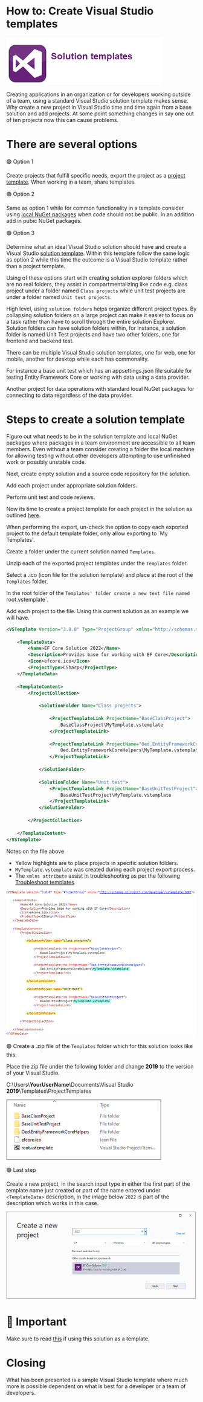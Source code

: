 # How to: Create Visual Studio templates

![title](assets/Templates.png)

Creating applications in an organization or for developers working outside of a team, using a standard Visual Studio solution template makes sense. Why create a new project in Visual Studio time and time again from a base solution and add projects. At some point something changes in say one out of ten projects now this can cause problems.

#  There are several options

:green_circle: Option 1

Create projects that fulfill specific needs, export the project as a [project template](https://docs.microsoft.com/en-us/visualstudio/ide/how-to-create-project-templates?view=vs-2019). When working in a team, share templates.

:green_circle: Option 2

Same as option 1 while for common functionality in a template consider using [local NuGet packages](https://docs.microsoft.com/en-us/nuget/hosting-packages/local-feeds) when code should not be public. In an addition add in pubic NuGet packages.

:green_circle: Option 3

Determine what an ideal Visual Studio solution should have and create a Visual Studio [solution template](https://docs.microsoft.com/en-us/visualstudio/ide/how-to-create-multi-project-templates?view=vs-2019). Within this template follow the same logic as option 2 while this time the outcome is a Visual Studio template rather than a project template.

Using of these options start with creating solution explorer folders which are no real folders, they assist in compartmentalizing like code e.g. class project under a folder named `Class projects` while unit test projects are under a folder named `Unit test projects`.

High level, using `solution folders` helps organize different project types. By collapsing solution folders on a large project can make it easier to focus on a task rather than have to scroll through the entire solution Explorer. Solution folders can have solution folders within, for instance, a solution folder is named Unit Test projects and have two other folders, one for frontend and backend test. 

There can be multiple Visual Studio solution templates, one for web, one for mobile, another for desktop while each has commonality.

For instance a base unit test which has an appsettings.json file suitable for testing Entity Framework Core or working with data using a data provider.

Another project for data operations with standard local NuGet packages for connecting to data regardless of the data provider.

# Steps to create a solution template

Figure out what needs to be in the solution template and local NuGet packages where packages in  a team environment are accessible to all team members. Even without a team consider creating a folder the local machine for allowing testing without other developers attempting to use unfinished work or possibly unstable code.

Next, create empty solution and a source code repository for the solution.

Add each project under appropriate solution folders.

Perform unit test and code reviews.

Now its time to create a project template for each project in the solution as outlined [here](https://docs.microsoft.com/en-us/visualstudio/ide/how-to-create-project-templates?view=vs-2019).

When performing the export, un-check the option to copy each exported project to the default template folder, only allow exporting to `My Templates'.

Create a folder under the current solution named `Templates`.

Unzip each of the exported project templates under the `Templates` folder.

Select a .ico (icon file for the solution template) and place at the root of the `Templates` folder.

In the root folder of the `Templates' folder create a new text file named `root.vstemplate`.

Add each project to the file. Using this current solution as an example we will have.

```xml
<VSTemplate Version="3.0.0" Type="ProjectGroup" xmlns="http://schemas.microsoft.com/developer/vstemplate/2005">

	<TemplateData>
		<Name>EF Core Solution 2022</Name>
		<Description>Provides base for working with EF Core</Description>
		<Icon>efcore.ico</Icon>
		<ProjectType>CSharp</ProjectType>
	</TemplateData>

	<TemplateContent>
		<ProjectCollection>

			<SolutionFolder Name="Class projects">

				<ProjectTemplateLink ProjectName="BaseClassProject">
					BaseClassProject\MyTemplate.vstemplate
				</ProjectTemplateLink>

				<ProjectTemplateLink ProjectName="Oed.EntityFrameworkCoreHelpers">
					Oed.EntityFrameworkCoreHelpers\MyTemplate.vstemplate
				</ProjectTemplateLink>
                
			</SolutionFolder>

			<SolutionFolder Name="Unit test">
				<ProjectTemplateLink ProjectName="BaseUnitTestProject">
					BaseUnitTestProject\MyTemplate.vstemplate
				</ProjectTemplateLink>
			</SolutionFolder>

		</ProjectCollection>

	</TemplateContent>
</VSTemplate>
```

Notes on the file above

- Yellow highlights are to place projects in specific solution folders.
- `MyTemplate.vstemplate` was created during each project export process.
- The `xmlns attribute` assist in troubleshooting as per the following [Troubleshoot templates](https://docs.microsoft.com/en-us/visualstudio/ide/how-to-troubleshoot-templates?view=vs-2019).


![Root Vs Template](assets/rootVsTemplate.png)



:green_circle: Create a .zip file of the `Templates` folder which for this solution looks like this.

Place the zip file under the following folder and change **2019** to the version of your Visual Studio.

C:\Users\\**YourUserName**\\Documents\Visual Studio **2019**\Templates\ProjectTemplates


![Zip File](assets/zipFile.png)

:green_circle: Last step

Create a new project, in the search input type in either the first part of the template name just created or part of the name entered under `<TemplateData>` description, in the image below `2022` is part of the description which works in this case.

![image](assets/createNew.png)

# :red_circle: Important

Make sure to read [this](Requires.md) if using this solution as a template.

# Closing

What has been presented is a simple Visual Studio template where much more is possible dependent on what is best for a developer or a team of developers.

